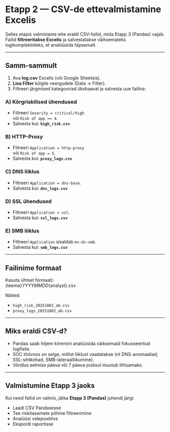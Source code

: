 # Etapp 2 — CSV-de ettevalmistamine Excelis

Selles etapis valmistame ette eraldi CSV-failid, mida Etapp 3 (Pandas) vajab.  
Failid **filtreeritakse Excelis** ja salvestatakse väiksemateks logikomplektideks, et analüüsida täpsemalt.

---

## Samm-sammult

1. Ava **log.csv** Excelis (või Google Sheetsis).  
2. **Lisa Filter** kõigile veergudele (Data → Filter).  
3. Filtreeri järgmised kategooriad ükshaaval ja salvesta uue failina:

### A) Kõrgriskilised ühendused
- Filtreeri `Severity = critical/high`  
  või `Risk of app >= 4`.  
- Salvesta kui: **`high_risk.csv`**

### B) HTTP-Proxy
- Filtreeri `Application = http-proxy`  
  või `Risk of app = 5`.  
- Salvesta kui: **`proxy_logs.csv`**

### C) DNS liiklus
- Filtreeri `Application = dns-base`.  
- Salvesta kui: **`dns_logs.csv`**

### D) SSL ühendused
- Filtreeri `Application = ssl`.  
- Salvesta kui: **`ssl_logs.csv`**

### E) SMB liiklus
- Filtreeri `Application` sisaldab `ms-ds-smb`.  
- Salvesta kui: **`smb_logs.csv`**

---

## Failinime formaat
Kasuta ühtset formaati:  
{teema}_YYYYMMDD_{analyst}.csv

Näited:  
- `high_risk_20251002_ab.csv`  
- `proxy_logs_20251002_ab.csv`

---

## Miks eraldi CSV-d?
- Pandas saab hiljem kiiremini analüüsida väiksemaid fokusseeritud logifaile.  
- SOC töövoos on selge, millist liiklust vaadatakse (nt DNS-anomaaliad, SSL-sihtkohad, SMB-lateraalliikumine).  
- Võrdlus eelmise päeva või 7 päeva jooksul muutub lihtsamaks.  

---

## Valmistumine Etapp 3 jaoks
Kui need failid on valmis, jätka **Etapp 3 (Pandas)** juhendi järgi:  
- Laadi CSV Pandasesse  
- Tee riskitasemete põhine filtreerimine  
- Analüüsi valepositiive  
- Ekspordi raportisse
